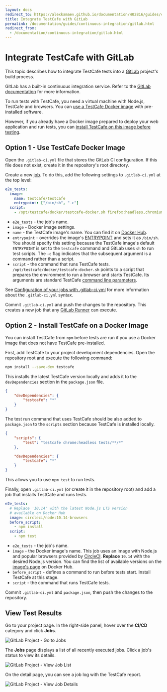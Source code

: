 ```yaml
---
layout: docs
redirect_to: https://alexkamaev.github.io/documentation/402816/guides/continuous-integration/gitlab
title: Integrate TestCafe with GitLab
permalink: /documentation/guides/continuous-integration/gitlab.html
redirect_from:
  - /documentation/continuous-integration/gitlab.html
---
```

# Integrate TestCafe with GitLab

This topic describes how to integrate TestCafe tests into a [GitLab](https://gitlab.com) project's build process.

GitLab has a built-in continuous integration service. Refer to the [GitLab documentation](https://docs.gitlab.com/ee/ci/quick_start/README.html) for more information.

To run tests with TestCafe, you need a virtual machine with Node.js, TestCafe and browsers. You can [use a TestCafe Docker image](#option-1---use-testcafe-docker-image) with pre-installed software.

However, if you already have a Docker image prepared to deploy your web application and run tests, you can [install TestCafe on this image before testing](#option-2---install-testcafe-on-a-docker-image).

## Option 1 - Use TestCafe Docker Image

Open the `.gitlab-ci.yml` file that stores the GitLab CI configuration. If this file does not exist, create it in the repository's root directory.

Create a new [job](https://docs.gitlab.com/ee/ci/jobs/index.html). To do this, add the following settings to `.gitlab-ci.yml` at the top level:

```yaml
e2e_tests:
  image:
    name: testcafe/testcafe
    entrypoint: ["/bin/sh", "-c"]
  script:
    - /opt/testcafe/docker/testcafe-docker.sh firefox:headless,chromium tests/**/*
```

* `e2e_tests` - the job's name.
* `image` - Docker image settings.
* `name` - the TestCafe image's name. You can find it on [Docker Hub](https://hub.docker.com/r/testcafe/testcafe/).
* `entrypoint` - overrides the image's [ENTRYPOINT](https://docs.docker.com/glossary/?term=ENTRYPOINT) and sets it as `/bin/sh`. You should specify this setting because the TestCafe image's default `ENTRYPOINT` is set to the `testcafe` command and GitLab uses `sh` to run test scripts. The `-c` flag indicates that the subsequent argument is a command rather than a script.
* `script` - the command that runs TestCafe tests. `/opt/testcafe/docker/testcafe-docker.sh` points to a script that prepares the environment to run a browser and starts TestCafe. Its arguments are standard TestCafe [command line parameters](../../reference/command-line-interface.md).

See [Configuration of your jobs with .gitlab-ci.yml](https://docs.gitlab.com/ee/ci/yaml/README.html) for more information about the `.gitlab-ci.yml` syntax.

Commit `.gitlab-ci.yml` and push the changes to the repository. This creates a new job that any [GitLab Runner](https://docs.gitlab.com/ee/ci/runners/README.html) can execute.

## Option 2 - Install TestCafe on a Docker Image

You can install TestCafe from `npm` before tests are run if you use a Docker image that does not have TestCafe pre-installed.

First, add TestCafe to your project development dependencies. Open the repository root and execute the following command:

```sh
npm install --save-dev testcafe
```

This installs the latest TestCafe version locally and adds it to the `devDependencies` section in the `package.json` file.

```json
{
    "devDependencies": {
        "testcafe": "*"
    }
}
```

The test run command that uses TestCafe should be also added to `package.json` to the `scripts` section because TestCafe is installed locally.

```json
{
    "scripts": {
        "test": "testcafe chrome:headless tests/**/*"
    },

    "devDependencies": {
        "testcafe": "*"
    }
}
```

This allows you to use `npm test` to run tests.

Finally, open `.gitlab-ci.yml` (or create it in the repository root) and add a job that installs TestCafe and runs tests.

```yaml
e2e_tests:
  # Replace '10.14' with the latest Node.js LTS version
  # available on Docker Hub
  image: circleci/node:10.14-browsers
  before_script:
    - npm install
  script:
    - npm test
```

* `e2e_tests` - the job's name.
* `image` - the Docker image's name. This job uses an image with Node.js and popular browsers provided by [CircleCI](https://circleci.com/). **Replace** `10.14` with the desired Node.js version. You can find the list of available versions on the [image's page](https://hub.docker.com/r/circleci/node/tags/) on Docker Hub.
* `before_script` - defines a command to run before tests start. Install TestCafe at this stage.
* `script` - the command that runs TestCafe tests.

Commit `.gitlab-ci.yml` and `package.json`, then push the changes to the repository.

## View Test Results

Go to your project page. In the right-side panel, hover over the **CI/CD** category and click **Jobs**.

![GitLab Project - Go to Jobs](../../../images/gitlab/select-jobs.png)

The **Jobs** page displays a list of all recently executed jobs. Click a job's status to view its details.

![GitLab Project - View Job List](../../../images/gitlab/select-a-failing-job.png)

On the detail page, you can see a job log with the TestCafe report.

![GitLab Project - View Job Details](../../../images/gitlab/job-log.png)
